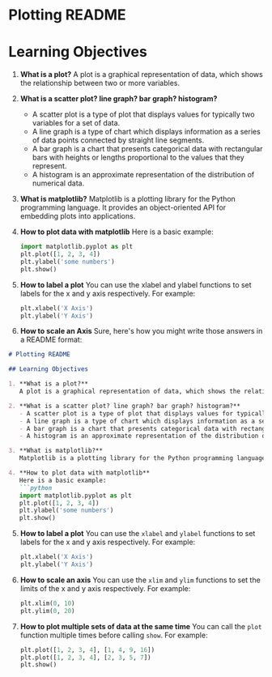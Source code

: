 # Plotting README

# Learning Objectives

1. **What is a plot?**
   A plot is a graphical representation of data, which shows the relationship between two or more variables.

2. **What is a scatter plot? line graph? bar graph? histogram?**
   - A scatter plot is a type of plot that displays values for typically two variables for a set of data.
   - A line graph is a type of chart which displays information as a series of data points connected by straight line segments.
   - A bar graph is a chart that presents categorical data with rectangular bars with heights or lengths proportional to the values that they represent.
   - A histogram is an approximate representation of the distribution of numerical data.

3. **What is matplotlib?**
   Matplotlib is a plotting library for the Python programming language. It provides an object-oriented API for embedding plots into applications.

4. **How to plot data with matplotlib**
   Here is a basic example:
   ```python
   import matplotlib.pyplot as plt
   plt.plot([1, 2, 3, 4])
   plt.ylabel('some numbers')
   plt.show()

5. **How to label a plot**
   You can use the xlabel and ylabel functions to set labels for the x and y axis respectively. For example:
   ```python
   plt.xlabel('X Axis')
   plt.ylabel('Y Axis')

6. **How to scale an Axis**
   Sure, here's how you might write those answers in a README format:

```markdown
# Plotting README

## Learning Objectives

1. **What is a plot?**
   A plot is a graphical representation of data, which shows the relationship between two or more variables.

2. **What is a scatter plot? line graph? bar graph? histogram?**
   - A scatter plot is a type of plot that displays values for typically two variables for a set of data.
   - A line graph is a type of chart which displays information as a series of data points connected by straight line segments.
   - A bar graph is a chart that presents categorical data with rectangular bars with heights or lengths proportional to the values that they represent.
   - A histogram is an approximate representation of the distribution of numerical data.

3. **What is matplotlib?**
   Matplotlib is a plotting library for the Python programming language. It provides an object-oriented API for embedding plots into applications.

4. **How to plot data with matplotlib**
   Here is a basic example:
   ```python
   import matplotlib.pyplot as plt
   plt.plot([1, 2, 3, 4])
   plt.ylabel('some numbers')
   plt.show()
   ```

5. **How to label a plot**
   You can use the `xlabel` and `ylabel` functions to set labels for the x and y axis respectively. For example:
   ```python
   plt.xlabel('X Axis')
   plt.ylabel('Y Axis')
   ```

6. **How to scale an axis**
   You can use the `xlim` and `ylim` functions to set the limits of the x and y axis respectively. For example:
   ```python
   plt.xlim(0, 10)
   plt.ylim(0, 20)
   ```

7. **How to plot multiple sets of data at the same time**
   You can call the `plot` function multiple times before calling `show`. For example:
   ```python
   plt.plot([1, 2, 3, 4], [1, 4, 9, 16])
   plt.plot([1, 2, 3, 4], [2, 3, 5, 7])
   plt.show()
   ```
